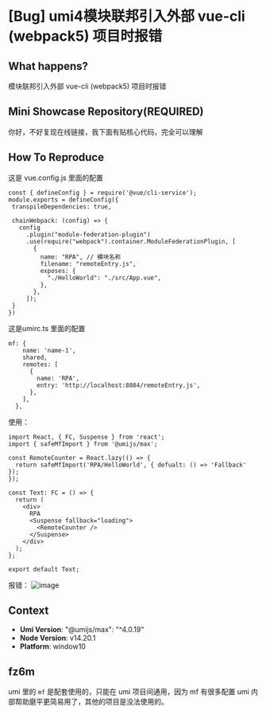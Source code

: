 # [Bug] umi4模块联邦引入外部 vue-cli (webpack5) 项目时报错

<!--
感谢您向我们反馈问题，为了高效的解决问题，我们期望你能提供以下信息：
-->

## What happens?

模块联邦引入外部 vue-cli (webpack5) 项目时报错

<!-- A clear and concise description of what the bug is. -->
<!-- 清晰的描述下遇到的问题。-->

## Mini Showcase Repository(REQUIRED)

你好，不好复现在线链接，我下面有贴核心代码，完全可以理解

<!-- 为节约大家的时间，无复现步骤的 ISSUE 会被关闭，提供之后再 REOPEN -->
<!-- YOUR_REPOSITORY_URL on github or stackbliz -->

## How To Reproduce

这是 vue.config.js 里面的配置

```
const { defineConfig } = require('@vue/cli-service');
module.exports = defineConfig({
 transpileDependencies: true,

 chainWebpack: (config) => {
   config
     .plugin("module-federation-plugin")
     .use(require("webpack").container.ModuleFederationPlugin, [
       {
         name: "RPA", // 模块名称
         filename: "remoteEntry.js",
         exposes: {
           "./HelloWorld": "./src/App.vue",
         },
       },
     ]);
 }
})
```

这是umirc.ts 里面的配置

```
mf: {
    name: 'name-1',
    shared,
    remotes: [
      {
        name: 'RPA',
        entry: 'http://localhost:8084/remoteEntry.js',
      },
    ],
  },
```

使用：

```
import React, { FC, Suspense } from 'react';
import { safeMfImport } from '@umijs/max';

const RemoteCounter = React.lazy(() => {
  return safeMfImport('RPA/HelloWorld', { defualt: () => 'Fallback' });
});

const Text: FC = () => {
  return (
    <div>
      RPA
      <Suspense fallback="loading">
        <RemoteCounter />
      </Suspense>
    </div>
  );
};

export default Text;
```

报错：
![image](https://github.com/umijs/umi/assets/54874955/590aeda6-8ec9-488c-8f3e-145dac3bab4d)

<!-- 请提供复现链接/步骤，错误日志以及相关配置 -->

## Context

- **Umi Version**: "@umijs/max": "^4.0.19"
- **Node Version**: v14.20.1
- **Platform**: window10

## fz6m

umi 里的 `mf` 是配套使用的，只能在 umi 项目间通用，因为 mf 有很多配置 umi 内部帮助磨平更简易用了，其他的项目是没法使用的。
